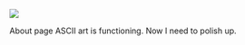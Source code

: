 ![](https://db-feed.s3.amazonaws.com/legacy/Screen_Shot_2019_07_29_at_5_12_28_PM-1564434831023.png)

About page ASCII art is functioning. Now I need to polish up.
